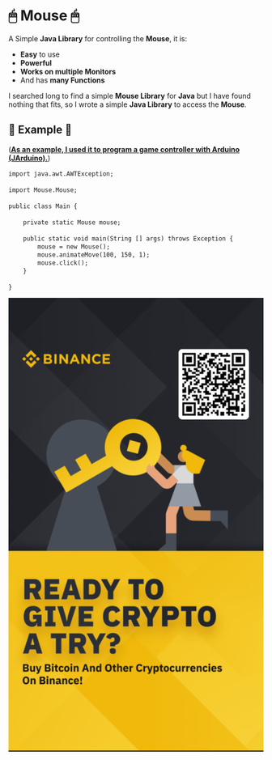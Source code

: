 # 🖱 Mouse 🖱
A Simple **Java Library** for controlling the **Mouse**, it is:

- **Easy** to use
- **Powerful**
- **Works on multiple Monitors**
- And has **many Functions**

I searched long to find a simple **Mouse Library** for **Java** but I have found nothing that fits, 
so I wrote a simple **Java Library** to access the **Mouse**.

## 📝 Example 📝

([**As an example, I used it to program a game controller with Arduino (JArduino).**](https://github.com/AYIDouble/IOT-Arduino-Game-Controller-Java))

```
import java.awt.AWTException;

import Mouse.Mouse;

public class Main {
	
	private static Mouse mouse;
	
	public static void main(String [] args) throws Exception {
		mouse = new Mouse();
		mouse.animateMove(100, 150, 1);
		mouse.click();
	}

}
```
![Binance Ready to give crypto a try ? buy bitcoin and other cryptocurrencies on binance](Images/binance.jpg)
